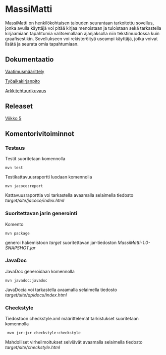 # **MassiMatti**

MassiMatti on henkilökohtaisen talouden seurantaan tarkoitettu sovellus, jonka avulla käyttäjä voi pitää kirjaa menoistaan ja tuloistaan sekä tarkastella kirjaamiaan tapahtumia valitsemallaan ajanjaksolla niin tekstimuodossa kuin graafisestikin. Sovellukseen voi rekisteröityä useampi käyttäjä, jotka voivat lisätä ja seurata omia tapahtumiaan.

## **Dokumentaatio**

[Vaatimusmäärittely](https://github.com/InglouriousObjects/ot-harjoitustyo/blob/master/dokumentointi/vaatimusmaarittely.md)

[Työaikakirjanpito](https://github.com/InglouriousObjects/ot-harjoitustyo/blob/master/dokumentointi/tuntikirjanpito.md)

[Arkkitehtuurikuvaus](https://github.com/InglouriousObjects/ot-harjoitustyo/blob/master/dokumentointi/arkkitehtuuri.md)

## **Releaset**
[Viikko 5](https://github.com/InglouriousObjects/ot-harjoitustyo/releases/tag/Viikko5)

## **Komentorivitoiminnot**

### Testaus

Testit suoritetaan komennolla

```
mvn test
```

Testikattavuusraportti luodaan komennolla

```
mvn jacoco:report
```

Kattavuusraporttia voi tarkastella avaamalla selaimella tiedosto _target/site/jacoco/index.html_

### Suoritettavan jarin generointi

Komento

```
mvn package
```

generoi hakemistoon _target_ suoritettavan jar-tiedoston _MassiMatti-1.0-SNAPSHOT.jar_

### JavaDoc

JavaDoc generoidaan komennolla

```
mvn javadoc:javadoc
```

JavaDocia voi tarkastella avaamalla selaimella tiedosto _target/site/apidocs/index.html_

### Checkstyle

Tiedostoon checkstyle.xml määrittelemät tarkistukset suoritetaan komennolla

```
 mvn jxr:jxr checkstyle:checkstyle
```
Mahdolliset virheilmoitukset selviävät avaamalla selaimella tiedosto _target/site/checkstyle.html_
